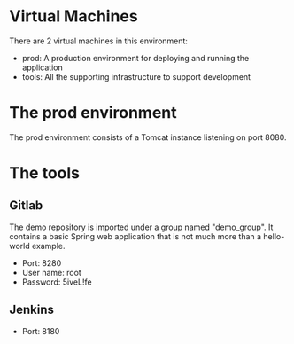 # Virtual Machines
There are 2 virtual machines in this environment:

* prod: A production environment for deploying and running the application
* tools: All the supporting infrastructure to support development

# The prod environment
The prod environment consists of a Tomcat instance listening on port 8080.

# The tools
## Gitlab

The demo repository is imported under a group named "demo_group".  It contains a basic Spring web application that is not much more than a hello-world example.

* Port: 8280
* User name: root
* Password: 5iveL!fe


## Jenkins

* Port: 8180
